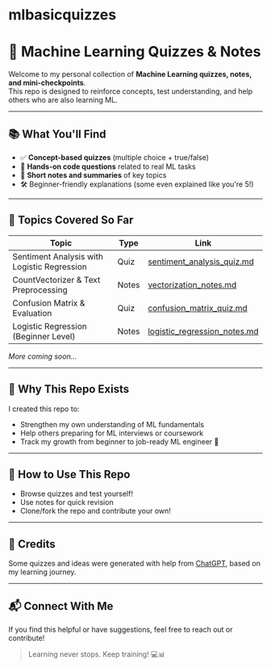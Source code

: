 # mlbasicquizzes
# 🧠 Machine Learning Quizzes & Notes

Welcome to my personal collection of **Machine Learning quizzes, notes, and mini-checkpoints**.  
This repo is designed to reinforce concepts, test understanding, and help others who are also learning ML.

---

## 📚 What You'll Find

- ✅ **Concept-based quizzes** (multiple choice + true/false)
- 🧩 **Hands-on code questions** related to real ML tasks
- 📝 **Short notes and summaries** of key topics
- 🛠️ Beginner-friendly explanations (some even explained like you're 5!)

---

## 🔖 Topics Covered So Far

| Topic | Type | Link |
|-------|------|------|
| Sentiment Analysis with Logistic Regression | Quiz | [sentiment_analysis_quiz.md](quizzes/sentiment_analysis_quiz.md) |
| CountVectorizer & Text Preprocessing | Notes | [vectorization_notes.md](notes/vectorization_notes.md) |
| Confusion Matrix & Evaluation | Quiz | [confusion_matrix_quiz.md](quizzes/confusion_matrix_quiz.md) |
| Logistic Regression (Beginner Level) | Notes | [logistic_regression_notes.md](notes/logistic_regression_notes.md) |

*More coming soon...*

---

## 🤖 Why This Repo Exists

I created this repo to:
- Strengthen my own understanding of ML fundamentals
- Help others preparing for ML interviews or coursework
- Track my growth from beginner to job-ready ML engineer 🚀

---

## 🧩 How to Use This Repo

- Browse quizzes and test yourself!
- Use notes for quick revision
- Clone/fork the repo and contribute your own!

---

## 🙏 Credits

Some quizzes and ideas were generated with help from [ChatGPT](https://chat.openai.com), based on my learning journey.

---

## 📬 Connect With Me

If you find this helpful or have suggestions, feel free to reach out or contribute!

> Learning never stops. Keep training! 💻📊
